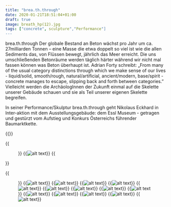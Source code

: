 ```yaml
---
title: "brea.th.through"
date: 2020-01-21T18:51:04+01:00
draft: true
image: breath_hp(12).jpg
tags: ["concrete", sculpture","Performance"]
---
```


brea.th.through
Der globale Bestand an Beton wächst pro Jahr um ca. 27milliarden Tonnen – eine Masse die etwa doppelt so viel ist wie die allen Sediments das, von Flüssen bewegt, jährlich das Meer erreicht.  Die uns umschließenden Betonräume werden täglich härter während wir nicht mal fassen können was Beton überhaupt ist. Adrian Forty schreibt: „From many of the usual category distinctions through which we make sense of our lives - liquid/solid, smooth/rough, natural/artificial, ancient/modern, base/spirit - concrete manages to escape, slipping back and forth between categories.”  
Vielleicht werden die ArchäologInnen der Zukunft einmal auf die Skelette unserer Gebäude schauen und sie als Teil unserer eigenen Skelette begreifen.

In seiner Performance/Skulptur brea.th.through geht Nikolaus Eckhard  in Inter-aktion mit dem Ausstellungsgebäude: dem Essl Museum - getragen und gestürzt vom Aufstieg und Konkurs Österreichs führender Baumarktkette.


{{<space>}}

{{<figure figcaption="caption text" >}}
  {{<img src="coverimage.jpg" alt="alt text" >}}
{{</figure >}}

{{<figure figcaption="Essl Museum -Globart Academy, Vienna 2019" >}}
  {{<img src="breath_hp(1).jpg" alt="alt text" >}}
  {{<img src="breath_hp(3).jpg" alt="alt text" >}}
  {{<img src="breath_hp(4).jpg" alt="alt text" >}}
  {{<img src="breath_hp(5).jpg" alt="alt text" >}}
  {{<img src="breath_hp(6).jpg" alt="alt text" >}}
  {{<img src="breath_hp(7).jpg" alt="alt text" >}}
  {{<img src="breath_hp(8).jpg" alt="alt text" >}}
  {{<img src="breath_hp(9).jpg" alt="alt text" >}}
  {{<img src="breath_hp(10).jpg" alt="alt text" >}}
  {{<img src="breath_hp(11).jpg" alt="alt text" >}}
  {{<img src="breath_hp(13).jpg" alt="alt text" >}}
  {{<img src="breath_hp(14).jpg" alt="alt text" >}}
  {{<img src="breath_hp(18).jpg" alt="alt text" >}}
  {{<img src="breath_hp(15).jpg" alt="alt text" >}}
